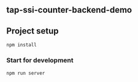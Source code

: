## tap-ssi-counter-backend-demo

## Project setup
```
npm install
```

### Start for development
```
npm run server
```
